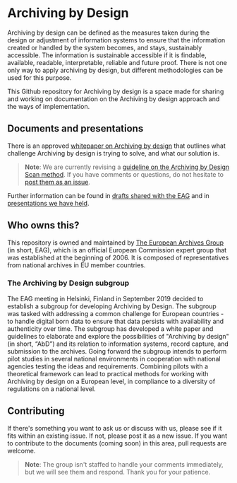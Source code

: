 # Archiving by Design

Archiving by design can be defined as the measures taken during the design or adjustment of information systems to ensure that the information created or handled by the system becomes, and stays, sustainably accessible. The information is sustainable accessible if it is findable, available, readable, interpretable, reliable and future proof. There is not one only way to apply archiving by design, but different methodologies can be used for this purpose. 

This Github repository for Archiving by design is a space made for sharing and working on documentation on the Archiving by design approach and the ways of implementation.

## Documents and presentations

There is an approved [whitepaper on Archiving by design](Whitepaper%20AbD_en.pdf) that outlines what challenge Archiving by design is trying to solve, and what our solution is.

> **Note**: We are currently revising a [guideline on the Archiving by Design Scan method](/shared-with-eag/Guideline%20on%20AbD%20scan%20methodology%20-%20nov%202022.pdf). If you have comments or questions, do not hesitate to [post them as an issue](https://github.com/eag-abd/archivingbydesign/issues/new).

Further information can be found in [drafts shared with the EAG](/shared-with-eag/) and in [presentations we have held](/presentations/).

## Who owns this?

This repository is owned and maintained by [The European Archives Group](https://commission.europa.eu/about-european-commission/service-standards-and-principles/transparency/access-documents/information-and-document-management/archival-policy/european-archives-group_en) (in short, EAG), which is an official European Commission expert group that was established at the beginning of 2006. It is composed of representatives from national archives in EU member countries.

### The Archiving by Design subgroup

The EAG meeting in Helsinki, Finland in September 2019 decided to establish a subgroup for developing Archiving by Design. The subgroup was tasked with addressing a common challenge for European countries - to handle digital born data to ensure that data persists with availability and authenticity over time. The subgroup has developed a white paper and guidelines to elaborate and explore the possibilities of "Archiving by design" (in short, “AbD”) and its relation to information systems, record capture, and submission to the archives. Going forward the subgroup intends to perform pilot studies in several national environments in cooperation with national agencies testing the ideas and requirements. Combining pilots with a theoretical framework can lead to practical methods for working with Archiving by design on a European level, in compliance to a diversity of regulations on a national level.

## Contributing

If there's something you want to ask us or discuss with us, please see if it fits within an existing issue. If not, please post it as a new issue. If you want to contribute to the documents (coming soon) in this area, pull requests are welcome.

> **Note**: The group isn't staffed to handle your comments immediately, but we will see them and respond. Thank you for your patience.
